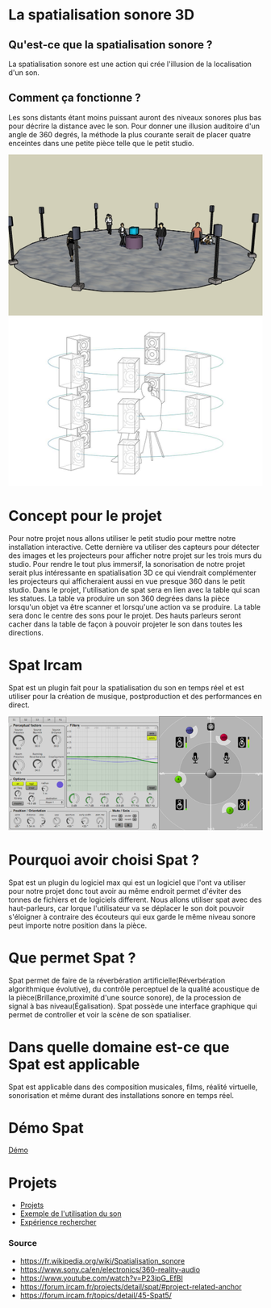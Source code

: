 # La spatialisation sonore 3D

## Qu'est-ce que la spatialisation sonore ?
La spatialisation sonore est une action qui crée l'illusion de la localisation d'un son.

## Comment ça fonctionne ?
Les sons distants étant moins puissant auront des niveaux sonores plus bas pour décrire la distance avec le son. Pour donner une illusion auditoire d'un angle de 360 degrés, la méthode la plus courante serait de placer quatre enceintes dans une petite pièce telle que le petit studio.

![audio](img/schema.jpg)
![audio_schema](img/audio_schema.jpg)

# Concept pour le projet
Pour notre projet nous allons utiliser le petit studio pour mettre notre installation interactive. Cette dernière va utiliser des capteurs pour détecter des images et les projecteurs pour afficher notre projet sur les trois murs du studio. Pour rendre le tout plus immersif, la sonorisation de notre projet serait plus intéressante en spatialisation 3D ce qui viendrait complémenter les projecteurs qui afficheraient aussi en vue presque 360 dans le petit studio. Dans le projet, l'utilisation de spat sera en lien avec la table qui scan les statues. La table va produire un son 360 degrées dans la pièce lorsqu'un objet va être scanner et lorsqu'une action va se produire. La table sera donc le centre des sons pour le projet. Des hauts parleurs seront cacher dans la table de façon à pouvoir projeter le son dans toutes les directions.

# Spat Ircam
Spat est un plugin fait pour la spatialisation du son en temps réel et est utiliser pour la création de musique, postproduction et des performances en direct.

![shema spat](img/spat.png)

# Pourquoi avoir choisi Spat ?
Spat est un plugin du logiciel max qui est un logiciel que l'ont va utiliser pour notre projet donc tout avoir au même endroit permet d'éviter des tonnes de fichiers et de logiciels different. Nous allons utiliser spat avec des haut-parleurs, car lorque l'utilisateur va se déplacer le son doit pouvoir s'éloigner à contraire des écouteurs qui eux garde le même niveau sonore peut importe notre position dans la pièce.

# Que permet Spat ?
Spat permet de faire de la réverbération artificielle(Réverbération algorithmique évolutive), du contrôle perceptuel de la qualité acoustique de la pièce(Brillance,proximité d'une source sonore), de la procession de signal à bas niveau(Égalisation). Spat possède une interface graphique qui permet de controller et voir la scène de son spatialiser.

# Dans quelle domaine est-ce que Spat est applicable
Spat est applicable dans des composition musicales, films, réalité virtuelle, sonorisation et même durant des installations sonore en temps réel.


# Démo Spat
[Démo](https://www.youtube.com/watch?v=P23ipG_EfBI)

# Projets
- [Projets](https://forum.ircam.fr/topics/detail/45-Spat5/)
- [Exemple de l'utilisation du son](https://www.youtube.com/watch?v=3txhT2ncNOU)
- [Expérience rechercher](https://www.youtube.com/watch?v=3eLmfIpu8aM)
### Source
- https://fr.wikipedia.org/wiki/Spatialisation_sonore
- https://www.sony.ca/en/electronics/360-reality-audio
- https://www.youtube.com/watch?v=P23ipG_EfBI
- https://forum.ircam.fr/projects/detail/spat/#project-related-anchor
- https://forum.ircam.fr/topics/detail/45-Spat5/
